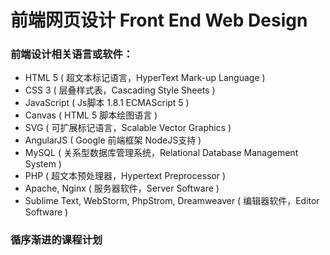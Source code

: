 # 前端网页设计 Front End Web Design

### 前端设计相关语言或软件：
* HTML 5 ( 超文本标记语言，HyperText Mark-up Language )
* CSS 3 ( 层叠样式表，Cascading Style Sheets )
* JavaScript ( Js脚本 1.8.1 ECMAScript 5 )
* Canvas ( HTML 5 脚本绘图语言 )
* SVG ( 可扩展标记语言，Scalable Vector Graphics )
* AngularJS ( Google 前端框架 NodeJS支持 )
* MySQL ( 关系型数据库管理系统，Relational Database Management System )
* PHP ( 超文本预处理器，Hypertext Preprocessor )
* Apache, Nginx ( 服务器软件，Server Software )
* Sublime Text, WebStorm, PhpStrom, Dreamweaver ( 编辑器软件，Editor Software )

### 循序渐进的课程计划